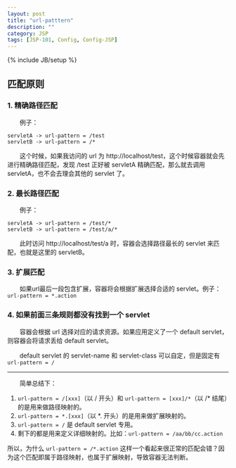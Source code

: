 ```yaml
---
layout: post
title: "url-patttern"
description: ""
category: JSP
tags: [JSP-101, Config, Config-JSP]
---
```

{% include JB/setup %}

## 匹配原则

### 1. 精确路径匹配

　　例子：

	servletA -> url-pattern = /test
	servletB -> url-pattern = /*
	
　　这个时候，如果我访问的 url 为 http://localhost/test，这个时候容器就会先进行精确路径匹配，发现 /test 正好被 servletA 精确匹配，那么就去调用 servletA，也不会去理会其他的 servlet 了。

### 2. 最长路径匹配
	
　　例子：

	servletA -> url-pattern = /test/*
	servletB -> url-pattern = /test/a/*
	
　　此时访问 http://localhost/test/a 时，容器会选择路径最长的 servlet 来匹配，也就是这里的 servletB。

### 3. 扩展匹配
	
　　如果url最后一段包含扩展，容器将会根据扩展选择合适的 servlet。例子：`url-pattern = *.action`

### 4. 如果前面三条规则都没有找到一个 servlet

　　容器会根据 url 选择对应的请求资源。如果应用定义了一个 default servlet，则容器会将请求丢给 default servlet。  

　　default servlet 的 servlet-name 和 servlet-class 可以自定，但是固定有 `url-pattern = /`

-----

　　简单总结下：

1. `url-pattern = /[xxx]`（以 / 开头）和 `url-pattern = [xxx]/*`（以 /* 结尾）的是用来做路径映射的。
2. `url-pattern = *.[xxx]`（以 \*. 开头）的是用来做扩展映射的。
3. `url-pattern = /` 是 default servlet 专用。
4. 剩下的都是用来定义详细映射的。比如：`url-pattern = /aa/bb/cc.action`

所以，为什么 `url-pattern = /*.action` 这样一个看起来很正常的匹配会错？因为这个匹配即属于路径映射，也属于扩展映射，导致容器无法判断。
